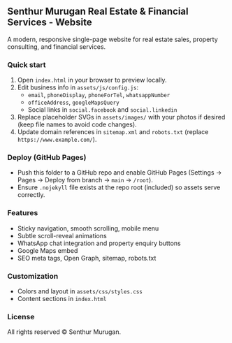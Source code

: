 ## Senthur Murugan Real Estate & Financial Services - Website

A modern, responsive single-page website for real estate sales, property consulting, and financial services.

### Quick start

1. Open `index.html` in your browser to preview locally.
2. Edit business info in `assets/js/config.js`:
   - `email`, `phoneDisplay`, `phoneForTel`, `whatsappNumber`
   - `officeAddress`, `googleMapsQuery`
   - Social links in `social.facebook` and `social.linkedin`
3. Replace placeholder SVGs in `assets/images/` with your photos if desired (keep file names to avoid code changes).
4. Update domain references in `sitemap.xml` and `robots.txt` (replace `https://www.example.com/`).

### Deploy (GitHub Pages)

- Push this folder to a GitHub repo and enable GitHub Pages (Settings → Pages → Deploy from branch → `main` → `/root`).
- Ensure `.nojekyll` file exists at the repo root (included) so assets serve correctly.

### Features

- Sticky navigation, smooth scrolling, mobile menu
- Subtle scroll-reveal animations
- WhatsApp chat integration and property enquiry buttons
- Google Maps embed
- SEO meta tags, Open Graph, sitemap, robots.txt

### Customization

- Colors and layout in `assets/css/styles.css`
- Content sections in `index.html`

### License

All rights reserved © Senthur Murugan.


